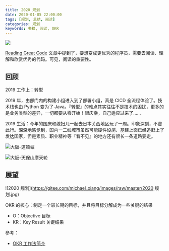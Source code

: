```yaml
---
title: 2020 规划
date: 2020-01-05 22:00:00
tags: [规划, 总结, 阅读]
categories: 规划
keywords: 书籍, 阅读, OKR
---
```


![](https://gitee.com/michael_xiang/images/raw/master/规划-plan-计划.jpg)

[Reading Great Code](https://docs.python-guide.org/writing/reading/) 文章中提到了，要想变成更优秀的程序员，需要去阅读、理解和欣赏优秀的代码。可见，阅读的重要性。

<!-- more -->

## 回顾

2019 工作上：转型

2019 年，由部门内的构建小组进入到了部署小组，真是 CICD 全流程体验了。技术栈也由 Python 变为了 Java。『转型』的难点其实往往不是技术的困扰，更多的是业务类型的差异，一切都要从零开始！很庆幸，自己适应过来了……

2019 生活：今年的国庆和媳妇儿一起去日本关西地区玩了一周。印象深刻，不虚此行。深深地感觉到，国内一二线城市虽然可能硬件设施、基建上面已经追赶上了发达国家，但是素质、职业精神等『看不见』的地方还有很长一条道路要走。

![大阪-道顿堀](https://gitee.com/michael_xiang/images/raw/master/道顿堀-章鱼小丸子2.jpeg)

![大阪-天保山摩天轮](https://gitee.com/michael_xiang/images/raw/master/天保山-摩天轮2.jpeg)

## 展望

![2020 规划](https://gitee.com/michael_xiang/images/raw/master/2020 规划.jpg)

OKR 的核心：制定一个较长期的目标，并且将目标分解成为一些关键的结果
- O：Objective 目标
- KR：Key Result 关键结果

参考：
- [OKR 工作法简介](http://blog.devtang.com/2018/11/22/okr-introduction/)
